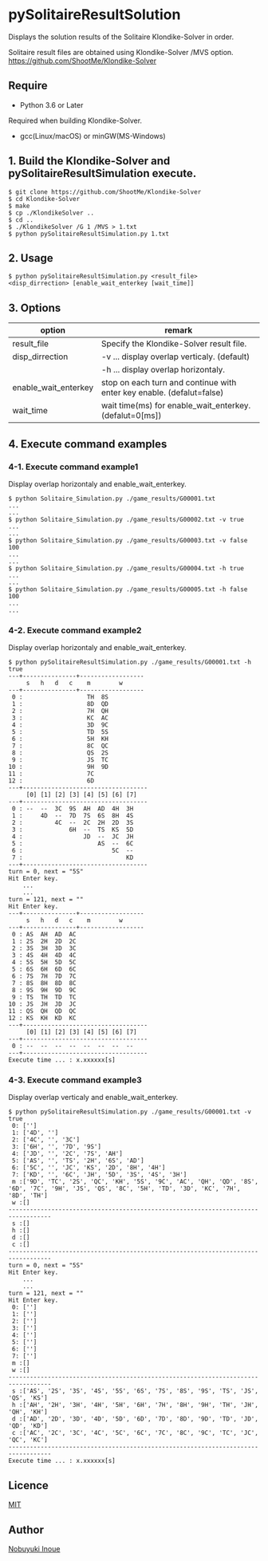 # pySolitaireResultSolution

Displays the solution results of the Solitaire Klondike-Solver in order.

Solitaire result files are obtained using Klondike-Solver /MVS option.<br>
https://github.com/ShootMe/Klondike-Solver


## Require

- Python 3.6 or Later

Required when building Klondike-Solver.

- gcc(Linux/macOS) or minGW(MS-Windows)


## 1. Build the Klondike-Solver and pySolitaireResultSimulation execute.

```
$ git clone https://github.com/ShootMe/Klondike-Solver
$ cd Klondike-Solver
$ make
$ cp ./KlondikeSolver ..
$ cd ..
$ ./KlondikeSolver /G 1 /MVS > 1.txt
$ python pySolitaireResultSimulation.py 1.txt
```

## 2. Usage

```
$ python pySolitaireResultSimulation.py <result_file> <disp_dirrection> [enable_wait_enterkey [wait_time]]
```

## 3. Options

|option|remark|
|---|---|
|result_file|Specify the Klondike-Solver result file.|
|disp_dirrection|-v ... display overlap verticaly. (default)|
||-h ... display overlap horizontaly.|
|enable_wait_enterkey|stop on each turn and continue with enter key enable. (defalut=false)|
|wait_time|wait time(ms) for enable_wait_enterkey. (defalut=0[ms])|

## 4. Execute command examples

### 4-1. Execute command example1

Display overlap horizontaly and enable_wait_enterkey.

```
$ python Solitaire_Simulation.py ./game_results/G00001.txt
...
...
$ python Solitaire_Simulation.py ./game_results/G00002.txt -v true
...
...
$ python Solitaire_Simulation.py ./game_results/G00003.txt -v false 100
...
...
$ python Solitaire_Simulation.py ./game_results/G00004.txt -h true
...
...
$ python Solitaire_Simulation.py ./game_results/G00005.txt -h false 100
...
...
```

### 4-2. Execute command example2

Display overlap horizontaly and enable_wait_enterkey.

```
$ python pySolitaireResultSimulation.py ./game_results/G00001.txt -h true
---+---------------+------------------
     s   h   d   c    m        w
---+---------------+------------------
 0 :                  TH  8S
 1 :                  8D  QD
 2 :                  7H  QH
 3 :                  KC  AC
 4 :                  3D  9C
 5 :                  TD  5S
 6 :                  5H  KH
 7 :                  8C  QC
 8 :                  QS  2S
 9 :                  JS  TC
10 :                  9H  9D
11 :                  7C
12 :                  6D
---+-----------------------------------
     [0] [1] [2] [3] [4] [5] [6] [7]
---+-----------------------------------
 0 : --  --  3C  9S  AH  AD  4H  3H
 1 :     4D  --  7D  7S  6S  8H  4S
 2 :         4C  --  2C  2H  2D  3S
 3 :             6H  --  TS  KS  5D
 4 :                 JD  --  JC  JH
 5 :                     AS  --  6C
 6 :                         5C  --
 7 :                             KD
---+-----------------------------------
turn = 0, next = "5S"
Hit Enter key.
    ...
    ...
turn = 121, next = ""
Hit Enter key.
---+---------------+------------------
     s   h   d   c    m        w
---+---------------+------------------
 0 : AS  AH  AD  AC
 1 : 2S  2H  2D  2C
 2 : 3S  3H  3D  3C
 3 : 4S  4H  4D  4C
 4 : 5S  5H  5D  5C
 5 : 6S  6H  6D  6C
 6 : 7S  7H  7D  7C
 7 : 8S  8H  8D  8C
 8 : 9S  9H  9D  9C
 9 : TS  TH  TD  TC
10 : JS  JH  JD  JC
11 : QS  QH  QD  QC
12 : KS  KH  KD  KC
---+-----------------------------------
     [0] [1] [2] [3] [4] [5] [6] [7]
---+-----------------------------------
 0 : --  --  --  --  --  --  --  --
---+-----------------------------------
Execute time ... : x.xxxxxx[s]
```

### 4-3. Execute command example3

Display overlap verticaly and enable_wait_enterkey.

```
$ python pySolitaireResultSimulation.py ./game_results/G00001.txt -v true
 0: ['']
 1: ['4D', '']
 2: ['4C', '', '3C']
 3: ['6H', '', '7D', '9S']
 4: ['JD', '', '2C', '7S', 'AH']
 5: ['AS', '', 'TS', '2H', '6S', 'AD']
 6: ['5C', '', 'JC', 'KS', '2D', '8H', '4H']
 7: ['KD', '', '6C', 'JH', '5D', '3S', '4S', '3H']
 m :['9D', 'TC', '2S', 'QC', 'KH', '5S', '9C', 'AC', 'QH', 'QD', '8S', '6D', '7C', '9H', 'JS', 'QS', '8C', '5H', 'TD', '3D', 'KC', '7H', '8D', 'TH']
 w :[]
----------------------------------------------------------------------------------
 s :[]
 h :[]
 d :[]
 c :[]
----------------------------------------------------------------------------------
turn = 0, next = "5S"
Hit Enter key.
    ...
    ...
turn = 121, next = ""
Hit Enter key.
 0: ['']
 1: ['']
 2: ['']
 3: ['']
 4: ['']
 5: ['']
 6: ['']
 7: ['']
 m :[]
 w :[]
----------------------------------------------------------------------------------
 s :['AS', '2S', '3S', '4S', '5S', '6S', '7S', '8S', '9S', 'TS', 'JS', 'QS', 'KS']
 h :['AH', '2H', '3H', '4H', '5H', '6H', '7H', '8H', '9H', 'TH', 'JH', 'QH', 'KH']
 d :['AD', '2D', '3D', '4D', '5D', '6D', '7D', '8D', '9D', 'TD', 'JD', 'QD', 'KD']
 c :['AC', '2C', '3C', '4C', '5C', '6C', '7C', '8C', '9C', 'TC', 'JC', 'QC', 'KC']
----------------------------------------------------------------------------------
Execute time ... : x.xxxxxx[s]
```

## Licence

[MIT](https://github.com/NobuyukiInoue/pySolitaireResultSimulation/blob/main/LICENCE)


## Author

[Nobuyuki Inoue](https://github.com/NobuyukiInoue/)
